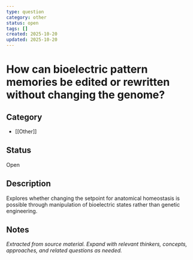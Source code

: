 ```yaml
---
type: question
category: other
status: open
tags: []
created: 2025-10-20
updated: 2025-10-20
---
```


# How can bioelectric pattern memories be edited or rewritten without changing the genome?

## Category

- [[Other]]

## Status

Open

## Description

Explores whether changing the setpoint for anatomical homeostasis is possible through manipulation of bioelectric states rather than genetic engineering.

## Notes

*Extracted from source material. Expand with relevant thinkers, concepts, approaches, and related questions as needed.*
